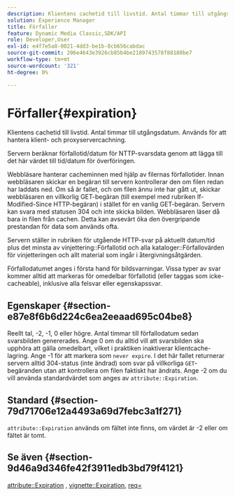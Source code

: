 ```yaml
---
description: Klientens cachetid till livstid. Antal timmar till utgångsdatum. Används för att hantera klient- och proxyservercachning.
solution: Experience Manager
title: Förfaller
feature: Dynamic Media Classic,SDK/API
role: Developer,User
exl-id: e4f7e5a8-0021-4dd3-be1b-8cb656cabdac
source-git-commit: 206e4643e3926cb85b4be2189743578f88180be7
workflow-type: tm+mt
source-wordcount: '321'
ht-degree: 0%

---
```


# Förfaller{#expiration}

Klientens cachetid till livstid. Antal timmar till utgångsdatum. Används för att hantera klient- och proxyservercachning.

Servern beräknar förfallotid/datum för NTTP-svarsdata genom att lägga till det här värdet till tid/datum för överföringen.

Webbläsare hanterar cacheminnen med hjälp av filernas förfallotider. Innan webbläsaren skickar en begäran till servern kontrollerar den om filen redan har laddats ned. Om så är fallet, och om filen ännu inte har gått ut, skickar webbläsaren en villkorlig GET-begäran (till exempel med rubriken If-Modified-Since HTTP-begäran) i stället för en vanlig GET-begäran. Servern kan svara med statusen 304 och inte skicka bilden. Webbläsaren läser då bara in filen från cachen. Detta kan avsevärt öka den övergripande prestandan för data som används ofta.

Servern ställer in rubriken för utgående HTTP-svar på aktuellt datum/tid plus det minsta av vinjettering::Förfallotid och alla kataloger::Förfallovärden för vinjetteringen och allt material som ingår i återgivningsåtgärden.

Förfallodatumet anges i första hand för bildsvarningar. Vissa typer av svar kommer alltid att markeras för omedelbar förfallotid (eller taggas som icke-cacheable), inklusive alla felsvar eller egenskapssvar.

## Egenskaper {#section-e87e8f6b6d224c6ea2eeaad695c04be8}

Reellt tal, -2, -1, 0 eller högre. Antal timmar till förfallodatum sedan svarsbilden genererades. Ange 0 om du alltid vill att svarsbilden ska upphöra att gälla omedelbart, vilket i praktiken inaktiverar klientcache-lagring. Ange -1 för att markera som `never expire`. I det här fallet returnerar servern alltid 304-status (inte ändrad) som svar på villkorliga `GET`-begäranden utan att kontrollera om filen faktiskt har ändrats. Ange -2 om du vill använda standardvärdet som anges av `attribute::Expiration`.

## Standard {#section-79d71706e12a4493a69d7febc3a1f271}

`attribute::Expiration` används om fältet inte finns, om värdet är -2 eller om fältet är tomt.

## Se även {#section-9d46a9d346fe42f3911edb3bd79f4121}

[attribute::Expiration](../../../../../ir-api/material-cat/image-rendering-api-ref/c-ir-material-catalog/c-ir-attributes-reference/r-ir-expiration.md#reference-0f68ad8199c64bd4bc8d27dd78b7d996) ,  [vignette::Expiration](../../../../../ir-api/material-cat/image-rendering-api-ref/c-ir-material-catalog/c-ir-vignette-map-reference/r-ir-expiration-vignette.md#reference-df80829da93e4c0ab3f97a1792d9c74c),  [req=](../../../../../ir-api/http-protocol/image-rendering-api-ref/c-ir-http-protocol-ref/c-ir-http-protocol-command-reference/r-ir-req.md#reference-792b1a663fb64261bd2de2a209b847fb)
